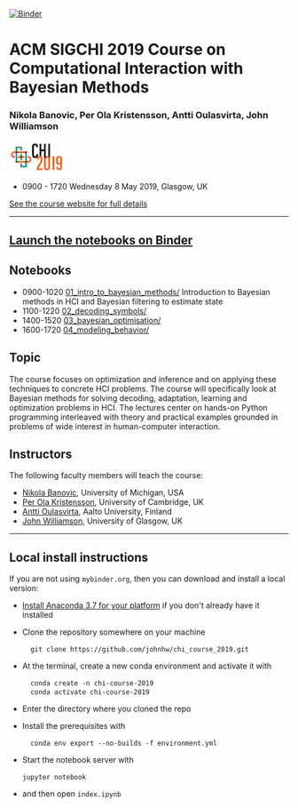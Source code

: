 
[![Binder](http://mybinder.org/badge_logo.svg)](http://beta.mybinder.org/v2/gh/johnhw/chi_course_2019?filepath=index.ipynb)

# ACM SIGCHI 2019 Course on Computational Interaction with Bayesian Methods
### Nikola Banovic, Per Ola Kristensson, Antti Oulasvirta, John Williamson

<img src="imgs/chi2019_logo.png">

* 0900 - 1720 Wednesday 8 May 2019, Glasgow, UK

[See the course website for full details](http://pokristensson.com/chicourse19/)

----

## [Launch the notebooks on Binder](http://beta.mybinder.org/v2/gh/johnhw/chi_course_2019?filepath=index.ipynb)


## Notebooks

* 0900-1020 [01_intro_to_bayesian_methods/](/1_intro_to_bayesian_methods/bayesian_methods.ipynb) Introduction to Bayesian methods in HCI and Bayesian filtering to estimate state
* 1100-1220 [02_decoding_symbols/](/2_decoding_symbols/decoding_symbols.ipynb)
* 1400-1520 [03_bayesian_optimisation/](/3_bayesian_optimisation/bayesian_optimisation.ipynb)
* 1600-1720 [04_modeling_behavior/](/4_modeling_behavior/modeling_behavior.ipynb)
    
## Topic
The course focuses on optimization and inference and on applying these techniques to concrete HCI problems. The course will specifically look at Bayesian methods for solving decoding, adaptation, learning and optimization problems in HCI. The lectures center on hands-on Python programming interleaved with theory and practical examples grounded in problems of wide interest in human-computer interaction.

## Instructors
The following faculty members will teach the course:

* [Nikola Banovic](http://www.nikolabanovic.net/), University of Michigan, USA
* [Per Ola Kristensson](http://pokristensson.com/), University of Cambridge, UK
* [Antti Oulasvirta](http://users.comnet.aalto.fi/oulasvir/), Aalto University, Finland
* [John Williamson](http://www.dcs.gla.ac.uk/~jhw/), University of Glasgow, UK    

---

## Local install instructions
If you are not using `mybinder.org`, then you can download and install a local version:

* [Install Anaconda 3.7 for your platform](https://www.anaconda.com/distribution/) if you don't already have it installed

* Clone the repository somewhere on your machine

        git clone https://github.com/johnhw/chi_course_2019.git

* At the terminal, create a new conda environment and activate it with

        conda create -n chi-course-2019
        conda activate chi-course-2019
        
* Enter the directory where you cloned the repo
* Install the prerequisites with 
    
        conda env export --no-builds -f environment.yml
* Start the notebook server with 

      jupyter notebook
    
* and then open `index.ipynb`
